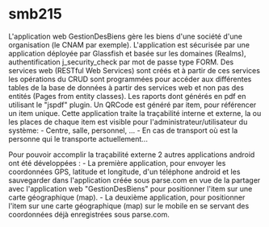 # smb215
L'application web GestionDesBiens gère les biens d'une société d'une organisation (le CNAM par exemple).
L'application est sécurisée par une application déployée par Glassfish et basée sur les domaines (Realms), authentification j_security_check par mot de passe type FORM.
Des services web (RESTful Web Services) sont créés et à partir de ces services les opérations du CRUD sont programmées pour accéder aux différentes tables de la base de données à partir des services web et non pas des entités (Pages from entity classes).
Les raports dont générés en pdf en utilisant le "jspdf" plugin.
Un QRCode est généré par item, pour référencer un item unique.
Cette application traite la traçabilité interne et externe, la ou les places de chaque item est visible pour l'administrateur/utilisateur du système:
    - Centre, salle, personnel, ... 
    - En cas de transport où est la personne qui le transporte actuellement...

Pour pouvoir accomplir la traçabilité externe 2 autres applications android ont été développées : 
    - La première application, pour envoyer les coordonnées GPS, latitude et longitude, d'un téléphone android et les sauvegarder dans l'application créée sous parse.com en vue de la partager avec l'application web "GestionDesBiens" pour positionner l'item sur une carte géographique (map).
    - La deuxième application, pour positionner l'item sur une carte géographique (map) sur le mobile en se servant des coordonnées déjà enregistrées sous parse.com.

